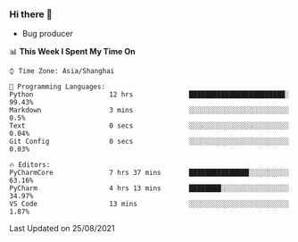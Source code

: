 ### Hi there 👋
* Bug producer
<!--START_SECTION:waka-->
📊 **This Week I Spent My Time On** 

```text
⌚︎ Time Zone: Asia/Shanghai

💬 Programming Languages: 
Python                   12 hrs              ████████████████████████░   99.43% 
Markdown                 3 mins              ░░░░░░░░░░░░░░░░░░░░░░░░░   0.5% 
Text                     0 secs              ░░░░░░░░░░░░░░░░░░░░░░░░░   0.04% 
Git Config               0 secs              ░░░░░░░░░░░░░░░░░░░░░░░░░   0.03%

🔥 Editors: 
PyCharmCore              7 hrs 37 mins       ███████████████░░░░░░░░░░   63.16% 
PyCharm                  4 hrs 13 mins       ████████░░░░░░░░░░░░░░░░░   34.97% 
VS Code                  13 mins             ░░░░░░░░░░░░░░░░░░░░░░░░░   1.87%

```


 Last Updated on 25/08/2021
<!--END_SECTION:waka-->

